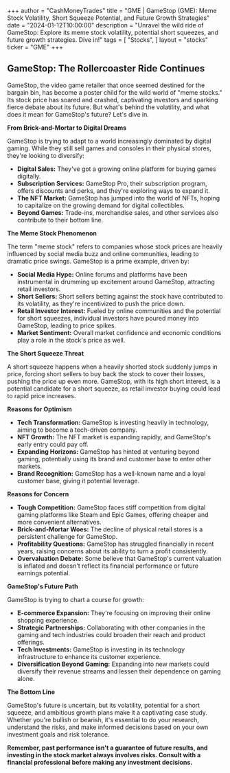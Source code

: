 +++
author = "CashMoneyTrades"
title = "GME |  GameStop (GME): Meme Stock Volatility, Short Squeeze Potential, and Future Growth Strategies"
date = "2024-01-12T10:00:00"
description = "Unravel the wild ride of GameStop: Explore its meme stock volatility, potential short squeezes, and future growth strategies.  Dive in!"
tags = [
"Stocks",
]
layout = "stocks"
ticker = "GME"
+++
        


## GameStop: The Rollercoaster Ride Continues

GameStop, the video game retailer that once seemed destined for the bargain bin, has become a poster child for the wild world of "meme stocks." Its stock price has soared and crashed, captivating investors and sparking fierce debate about its future. But what's behind the volatility, and what does it mean for GameStop's future? Let's dive in. 

**From Brick-and-Mortar to Digital Dreams**

GameStop is trying to adapt to a world increasingly dominated by digital gaming. While they still sell games and consoles in their physical stores, they're looking to diversify:

* **Digital Sales:** They've got a growing online platform for buying games digitally.
* **Subscription Services:** GameStop Pro, their subscription program, offers discounts and perks, and they're exploring ways to expand it.
* **The NFT Market:** GameStop has jumped into the world of NFTs, hoping to capitalize on the growing demand for digital collectibles. 
* **Beyond Games:** Trade-ins, merchandise sales, and other services also contribute to their bottom line.

**The Meme Stock Phenomenon**

The term "meme stock" refers to companies whose stock prices are heavily influenced by social media buzz and online communities, leading to dramatic price swings. GameStop is a prime example, driven by:

* **Social Media Hype:**  Online forums and platforms have been instrumental in drumming up excitement around GameStop, attracting retail investors.
* **Short Sellers:** Short sellers betting against the stock have contributed to its volatility, as they're incentivized to push the price down.
* **Retail Investor Interest:**  Fueled by online communities and the potential for short squeezes, individual investors have poured money into GameStop, leading to price spikes.
* **Market Sentiment:** Overall market confidence and economic conditions play a role in the stock's price as well.

**The Short Squeeze Threat**

A short squeeze happens when a heavily shorted stock suddenly jumps in price, forcing short sellers to buy back the stock to cover their losses, pushing the price up even more. GameStop, with its high short interest, is a potential candidate for a short squeeze, as retail investor buying could lead to rapid price increases.

**Reasons for Optimism**

* **Tech Transformation:** GameStop is investing heavily in technology, aiming to become a tech-driven company.
* **NFT Growth:** The NFT market is expanding rapidly, and GameStop's early entry could pay off.
* **Expanding Horizons:** GameStop has hinted at venturing beyond gaming, potentially using its brand and customer base to enter other markets.
* **Brand Recognition:** GameStop has a well-known name and a loyal customer base, giving it potential leverage.

**Reasons for Concern**

* **Tough Competition:** GameStop faces stiff competition from digital gaming platforms like Steam and Epic Games, offering cheaper and more convenient alternatives.
* **Brick-and-Mortar Woes:**  The decline of physical retail stores is a persistent challenge for GameStop.
* **Profitability Questions:** GameStop has struggled financially in recent years, raising concerns about its ability to turn a profit consistently.
* **Overvaluation Debate:** Some believe that GameStop's current valuation is inflated and doesn't reflect its financial performance or future earnings potential.

**GameStop's Future Path**

GameStop is trying to chart a course for growth:

* **E-commerce Expansion:** They're focusing on improving their online shopping experience.
* **Strategic Partnerships:** Collaborating with other companies in the gaming and tech industries could broaden their reach and product offerings.
* **Tech Investments:** GameStop is investing in its technology infrastructure to enhance its customer experience.
* **Diversification Beyond Gaming:** Expanding into new markets could diversify their revenue streams and lessen their dependence on gaming alone.

**The Bottom Line**

GameStop's future is uncertain, but its volatility, potential for a short squeeze, and ambitious growth plans make it a captivating case study. Whether you're bullish or bearish, it's essential to do your research, understand the risks, and make informed decisions based on your own investment goals and risk tolerance. 

**Remember, past performance isn't a guarantee of future results, and investing in the stock market always involves risks. Consult with a financial professional before making any investment decisions.** 

        